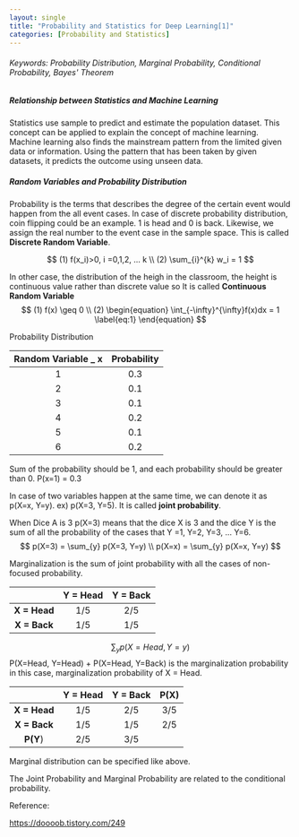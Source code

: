 ```yaml
---
layout: single
title: "Probability and Statistics for Deep Learning[1]"
categories: [Probability and Statistics]
---
```


###### Keywords: Probability Distribution, Marginal Probability, Conditional Probability, Bayes' Theorem



##### Relationship between Statistics and Machine Learning

Statistics use sample to predict and estimate the population dataset. This concept can be applied to explain the concept of machine learning. Machine learning also finds the mainstream pattern from the limited given data or information. Using the pattern that has been taken by given datasets, it predicts the outcome using unseen data.



##### Random Variables and Probability Distribution

Probability is the terms that describes the degree of the certain event would happen from the all event cases. In case of discrete probability distribution, coin flipping could be an example. 1 is head and 0 is back. Likewise, we assign the real number to the event case in the sample space. This is called **Discrete Random Variable**. 


$$
(1) f(x_i)>0,   i =0,1,2, ... k \\
(2) \sum_{i}^{k} w_i = 1
$$




In other case, the distribution of the heigh in the classroom, the height is continuous value rather than discrete value so It is called **Continuous Random Variable**
$$
(1) f(x) \geq 0 \\
(2) \begin{equation}
\int_{-\infty}^{\infty}f(x)dx = 1
\label{eq:1}
\end{equation}
$$






Probability Distribution

| Random Variable _ x | Probability |
| :-----------------: | :---------: |
|          1          |     0.3     |
|          2          |     0.1     |
|          3          |     0.1     |
|          4          |     0.2     |
|          5          |     0.1     |
|          6          |     0.2     |



Sum of the probability should be 1, and each probability should be greater than 0. P(x=1) = 0.3

In case of two variables happen at the same time, we can denote it as p(X=x, Y=y). ex) p(X=3, Y=5). It is called **joint probability**.



When Dice A is 3 p(X=3) means that the dice X is 3 and the dice Y is the sum of all the probability of the cases that Y =1, Y=2, Y=3, ... Y=6.
$$
p(X=3) = \sum_{y} p(X=3, Y=y) \\
p(X=x) = \sum_{y} p(X=x, Y=y)
$$



Marginalization is the sum of joint probability with all the cases of non-focused probability. 

|              | Y = Head | Y = Back |
| :----------: | :------: | :------: |
| **X = Head** |   1/5    |   2/5    |
| **X = Back** |   1/5    |   1/5    |


$$
\sum_{y} p(X=Head, Y=y)
$$
P(X=Head, Y=Head) + P(X=Head, Y=Back) is the marginalization probability in this case, marginalization probability of X = Head.

|              | Y = Head | Y = Back | P(X) |
| :----------: | :------: | :------: | :--: |
| **X = Head** |   1/5    |   2/5    | 3/5  |
| **X = Back** |   1/5    |   1/5    | 2/5  |
|   **P(Y**)   |   2/5    |   3/5    |      |

Marginal distribution can be specified like above. 

The Joint Probability and Marginal Probability are related to the conditional probability.









Reference:

https://doooob.tistory.com/249
